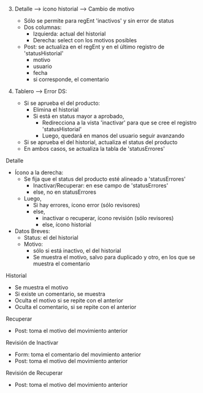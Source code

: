 3. Detalle --> ícono historial --> Cambio de motivo
    - Sólo se permite para regEnt 'inactivos' y sin error de status
    - Dos columnas:
        - Izquierda: actual del historial
        - Derecha: select con los motivos posibles
    - Post: se actualiza en el regEnt y en el último registro de 'statusHistorial'
        - motivo
        - usuario
        - fecha
        - si corresponde, el comentario

2. Tablero --> Error DS:
    - Si se aprueba el del producto:
        - Elimina el historial
        - Si está en status mayor a aprobado,
            - Redirecciona a la vista 'inactivar' para que se cree el registro 'statusHistorial'
            - Luego, quedará en manos del usuario seguir avanzando
    - Si se aprueba el del historial, actualiza el status del producto
    - En ambos casos, se actualiza la tabla de 'statusErrores'

Detalle
- Ícono a la derecha:
    - Se fija que el status del producto esté alineado a 'statusErrores'
        - Inactivar/Recuperar: en ese campo de 'statusErrores'
        - else, no en statusErrores
    - Luego,
        - Si hay errores, ícono error (sólo revisores)
        - else,
            - inactivar o recuperar, ícono revisión (sólo revisores)
            - else, ícono historial
- Datos Breves:
    - Status: el del historial
    - Motivo:
        - sólo si está inactivo, el del historial
        - Se muestra el motivo, salvo para duplicado y otro, en los que se muestra el comentario

Historial
- Se muestra el motivo
- Si existe un comentario, se muestra
- Oculta el motivo si se repite con el anterior
- Oculta el comentario, si se repite con el anterior

Recuperar
- Post: toma el motivo del movimiento anterior

Revisión de Inactivar
- Form: toma el comentario del movimiento anterior
- Post: toma el motivo del movimiento anterior

Revisión de Recuperar
- Post: toma el motivo del movimiento anterior
